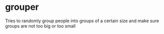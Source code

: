# grouper
Tries to randomly group people into groups of a certain size and make sure groups are not too big or too small
